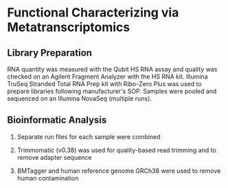 # Functional Characterizing via Metatranscriptomics

## Library Preparation

RNA quantity was measured with the Qubit HS RNA assay and quality was checked on an Agilent Fragment Analyzer with the HS RNA kit. Illumina TruSeq Stranded Total RNA Prep kit with Ribo-Zero Plus was used to prepare libraries following manufacturer's SOP.  Samples were pooled and sequenced on an Illumina NovaSeq (multiple runs).  

## Bioinformatic Analysis

1. Separate run files for each sample were combined

2. Trimmomatic (v0.38) was used for quality-based read trimming and to remove adapter sequence 

3. BMTagger and human reference genome GRCh38 were used to remove human contamination


